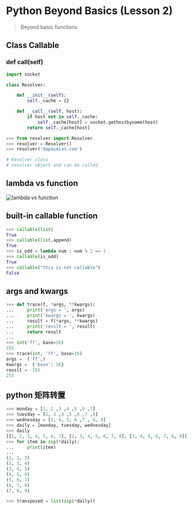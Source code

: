 # Python Beyond Basics (Lesson 2)

> Beyond basic functions

## Class Callable

### def __call__(self)

```python
import socket

class Resolver:

    def __init__(self):
        self._cache = {}

    def __call__(self, host):
        if host not in self._cache:
            self._cache[host] = socket.gethostbyname(host)
        return self._cache[host]
```

```python
>>> from resolver import Resolver
>>> resolver = Resolver()
>>> resolver('dapaimian.com')

# Resolver class
# resolver object and can be called
```

## lambda vs function

![lambda vs function](https://i.loli.net/2018/01/08/5a5310bc50fb7.png)


## built-in callable function

```python
>>> callable(list)
True
>>> callable(list.append)
True
>>> is_odd = lambda num : num % 2 == 1
>>> callable(is_odd)
True
>>> callable("this is not callable")
False
```

## args and kwargs

```python
>>> def trace(f, *args, **kwargs):
...     print('args = ', args)
...     print('kwargs = ', kwargs)
...     result = f(*args, **kwargs)
...     print('reuslt = ', result)
...     return result
...
>>> int('ff', base=16)
255
>>> trace(int, 'ff', base=16)
args =  ('ff',)
kwargs =  {'base': 16}
reuslt =  255
255
```

## python 矩阵转置

```python
>>> monday = [1, 2 ,3 ,4 ,5 ,6 ,7]
>>> tuesday = [2, 3 ,4 ,5 ,6 ,7 ,8]
>>> wednesday = [3, 4, 5, 6 ,7 , 8, 9]
>>> daily = [monday, tuesday, wednesday]
>>> daily
[[1, 2, 3, 4, 5, 6, 7], [2, 3, 4, 5, 6, 7, 8], [3, 4, 5, 6, 7, 8, 9]]
>>> for item in zip(*daily):
...     print(item)
...
(1, 2, 3)
(2, 3, 4)
(3, 4, 5)
(4, 5, 6)
(5, 6, 7)
(6, 7, 8)
(7, 8, 9)

>>> transposed = list(zip(*daily))
```